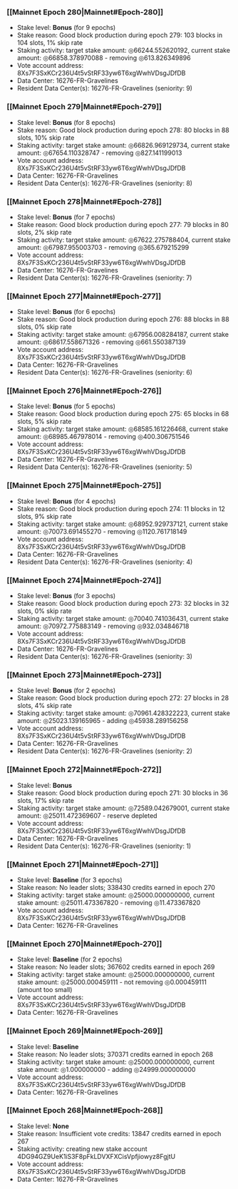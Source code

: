 ### [[Mainnet Epoch 280|Mainnet#Epoch-280]]
* Stake level: **Bonus** (for 9 epochs)
* Stake reason: Good block production during epoch 279: 103 blocks in 104 slots, 1% skip rate
* Staking activity: target stake amount: ◎66244.552620192, current stake amount: ◎66858.378970088 - removing ◎613.826349896
* Vote account address: 8Xs7F3SxKCr236U4t5vStRF33yw6T6xgWwhVDsgJDfDB
* Data Center: 16276-FR-Gravelines
* Resident Data Center(s): 16276-FR-Gravelines (seniority: 9)
### [[Mainnet Epoch 279|Mainnet#Epoch-279]]
* Stake level: **Bonus** (for 8 epochs)
* Stake reason: Good block production during epoch 278: 80 blocks in 88 slots, 10% skip rate
* Staking activity: target stake amount: ◎66826.969129734, current stake amount: ◎67654.110328747 - removing ◎827.141199013
* Vote account address: 8Xs7F3SxKCr236U4t5vStRF33yw6T6xgWwhVDsgJDfDB
* Data Center: 16276-FR-Gravelines
* Resident Data Center(s): 16276-FR-Gravelines (seniority: 8)
### [[Mainnet Epoch 278|Mainnet#Epoch-278]]
* Stake level: **Bonus** (for 7 epochs)
* Stake reason: Good block production during epoch 277: 79 blocks in 80 slots, 2% skip rate
* Staking activity: target stake amount: ◎67622.275788404, current stake amount: ◎67987.955003703 - removing ◎365.679215299
* Vote account address: 8Xs7F3SxKCr236U4t5vStRF33yw6T6xgWwhVDsgJDfDB
* Data Center: 16276-FR-Gravelines
* Resident Data Center(s): 16276-FR-Gravelines (seniority: 7)
### [[Mainnet Epoch 277|Mainnet#Epoch-277]]
* Stake level: **Bonus** (for 6 epochs)
* Stake reason: Good block production during epoch 276: 88 blocks in 88 slots, 0% skip rate
* Staking activity: target stake amount: ◎67956.008284187, current stake amount: ◎68617.558671326 - removing ◎661.550387139
* Vote account address: 8Xs7F3SxKCr236U4t5vStRF33yw6T6xgWwhVDsgJDfDB
* Data Center: 16276-FR-Gravelines
* Resident Data Center(s): 16276-FR-Gravelines (seniority: 6)
### [[Mainnet Epoch 276|Mainnet#Epoch-276]]
* Stake level: **Bonus** (for 5 epochs)
* Stake reason: Good block production during epoch 275: 65 blocks in 68 slots, 5% skip rate
* Staking activity: target stake amount: ◎68585.161226468, current stake amount: ◎68985.467978014 - removing ◎400.306751546
* Vote account address: 8Xs7F3SxKCr236U4t5vStRF33yw6T6xgWwhVDsgJDfDB
* Data Center: 16276-FR-Gravelines
* Resident Data Center(s): 16276-FR-Gravelines (seniority: 5)
### [[Mainnet Epoch 275|Mainnet#Epoch-275]]
* Stake level: **Bonus** (for 4 epochs)
* Stake reason: Good block production during epoch 274: 11 blocks in 12 slots, 9% skip rate
* Staking activity: target stake amount: ◎68952.929737121, current stake amount: ◎70073.691455270 - removing ◎1120.761718149
* Vote account address: 8Xs7F3SxKCr236U4t5vStRF33yw6T6xgWwhVDsgJDfDB
* Data Center: 16276-FR-Gravelines
* Resident Data Center(s): 16276-FR-Gravelines (seniority: 4)
### [[Mainnet Epoch 274|Mainnet#Epoch-274]]
* Stake level: **Bonus** (for 3 epochs)
* Stake reason: Good block production during epoch 273: 32 blocks in 32 slots, 0% skip rate
* Staking activity: target stake amount: ◎70040.741036431, current stake amount: ◎70972.775883149 - removing ◎932.034846718
* Vote account address: 8Xs7F3SxKCr236U4t5vStRF33yw6T6xgWwhVDsgJDfDB
* Data Center: 16276-FR-Gravelines
* Resident Data Center(s): 16276-FR-Gravelines (seniority: 3)
### [[Mainnet Epoch 273|Mainnet#Epoch-273]]
* Stake level: **Bonus** (for 2 epochs)
* Stake reason: Good block production during epoch 272: 27 blocks in 28 slots, 4% skip rate
* Staking activity: target stake amount: ◎70961.428322223, current stake amount: ◎25023.139165965 - adding ◎45938.289156258
* Vote account address: 8Xs7F3SxKCr236U4t5vStRF33yw6T6xgWwhVDsgJDfDB
* Data Center: 16276-FR-Gravelines
* Resident Data Center(s): 16276-FR-Gravelines (seniority: 2)
### [[Mainnet Epoch 272|Mainnet#Epoch-272]]
* Stake level: **Bonus**
* Stake reason: Good block production during epoch 271: 30 blocks in 36 slots, 17% skip rate
* Staking activity: target stake amount: ◎72589.042679001, current stake amount: ◎25011.472369607 - reserve depleted
* Vote account address: 8Xs7F3SxKCr236U4t5vStRF33yw6T6xgWwhVDsgJDfDB
* Data Center: 16276-FR-Gravelines
* Resident Data Center(s): 16276-FR-Gravelines (seniority: 1)
### [[Mainnet Epoch 271|Mainnet#Epoch-271]]
* Stake level: **Baseline** (for 3 epochs)
* Stake reason: No leader slots; 338430 credits earned in epoch 270
* Staking activity: target stake amount: ◎25000.000000000, current stake amount: ◎25011.473367820 - removing ◎11.473367820
* Vote account address: 8Xs7F3SxKCr236U4t5vStRF33yw6T6xgWwhVDsgJDfDB
* Data Center: 16276-FR-Gravelines
### [[Mainnet Epoch 270|Mainnet#Epoch-270]]
* Stake level: **Baseline** (for 2 epochs)
* Stake reason: No leader slots; 367602 credits earned in epoch 269
* Staking activity: target stake amount: ◎25000.000000000, current stake amount: ◎25000.000459111 - not removing ◎0.000459111 (amount too small)
* Vote account address: 8Xs7F3SxKCr236U4t5vStRF33yw6T6xgWwhVDsgJDfDB
* Data Center: 16276-FR-Gravelines
### [[Mainnet Epoch 269|Mainnet#Epoch-269]]
* Stake level: **Baseline**
* Stake reason: No leader slots; 370371 credits earned in epoch 268
* Staking activity: target stake amount: ◎25000.000000000, current stake amount: ◎1.000000000 - adding ◎24999.000000000
* Vote account address: 8Xs7F3SxKCr236U4t5vStRF33yw6T6xgWwhVDsgJDfDB
* Data Center: 16276-FR-Gravelines
### [[Mainnet Epoch 268|Mainnet#Epoch-268]]
* Stake level: **None**
* Stake reason: Insufficient vote credits: 13847 credits earned in epoch 267
* Staking activity: creating new stake account 4DG94GZ9UeK1iS3F8pFkLDVXFXCisVpfjiowyz8FgjtU
* Vote account address: 8Xs7F3SxKCr236U4t5vStRF33yw6T6xgWwhVDsgJDfDB
* Data Center: 16276-FR-Gravelines